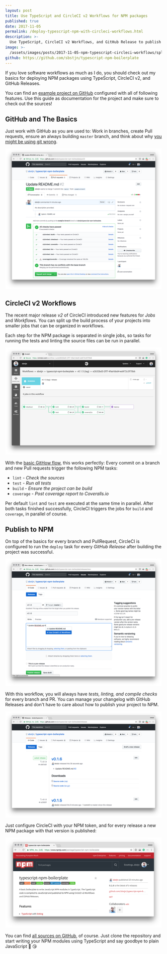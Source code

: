 ```yaml
---
layout: post
title: Use TypeScript and CircleCI v2 Workflows for NPM packages
published: true
date: 2017-11-05
permalink: /deploy-typescript-npm-with-circleci-workflows.html
description: >-
  Use TypeScript, CircleCI v2 Workflows, and GitHub Release to publish JavaScript packages on NPM. Test, Lint, and Build in parallel with CircleCI jobs and workflows.
image: >-
  /assets/images/posts/2017-11-05-npm-typescript-circleci-workflows/splash.png
github: https://github.com/sbstjn/typescript-npm-boilerplate
---
```


If you love software workflows as much as I do, you should check out my basics for deploying NPM packages using TypeScript, CircleCI v2, and GitHub Releases.

You can find an [example project on GitHub](https://github.com/sbstjn/typescript-npm-boilerplate) configured with all of following features. Use this guide as documentation for the project and make sure to check out the sources!

## GitHub and The Basics

Just work with GitHub as you are used to: Work in branches, create Pull requests, ensure an always building `master` branch, and think about why [you might be using git wrong](https://dpc.pw/blog/2017/08/youre-using-git-wrong/). 

![GitHub PullRequest](/assets/images/posts/2017-11-05-npm-typescript-circleci-workflows/github-pr.png)

## CircleCI v2 Workflows

The recent major release *v2* of CircleCI introduced new features for *Jobs* and *Workflows*. You can split up the build process of your projects into smaller jobs that can be organized in workflows.

Each step for the NPM package is separated in single jobs, so tasks for running the tests and linting the source files can be run in parallel.

![CircleCI 2.0 Workflow](/assets/images/posts/2017-11-05-npm-typescript-circleci-workflows/workflow.png)

With the [basic GitHow flow](#github-and-the-basics), this works perfectly: Every commit on a branch and new Pull requests trigger the following NPM tasks:

* `lint` - *Check the sources*
* `test` - *Run all tests*
* `build` - *Ensure the project can be build*
* `coverage` - *Post coverage report to Coveralls.io*

Per default `lint` and `test` are executed at the same time in parallel. After both tasks finished successfully, CircleCI triggers the jobs for `build` and `coverage`, in parallel of course.

## Publish to NPM

On top of the basics for every branch and PullRequest, CircleCI is configured to run the `deploy` task for every *GitHub Release* after building the project was successful.

![GitHub Release](/assets/images/posts/2017-11-05-npm-typescript-circleci-workflows/github-release.png)

With this workflow, you will always have *tests, linting, and compile checks* for every branch and PR. You can manage your changelog with GitHub Releases and don't have to care about how to publish your project to NPM.

![GitHub Release Overview](/assets/images/posts/2017-11-05-npm-typescript-circleci-workflows/github-release-overview.png)

Just configure CircleCI with your NPM token, and for every release a new NPM package with that version is published:

![NPM Package](/assets/images/posts/2017-11-05-npm-typescript-circleci-workflows/npm.png)

You can find [all sources on GitHub](https://github.com/sbstjn/typescript-npm-boilerplate), of course. Just clone the repository and start writing your NPM modules using TypeScript and say goodbye to plain JavaScript 👋 😘
